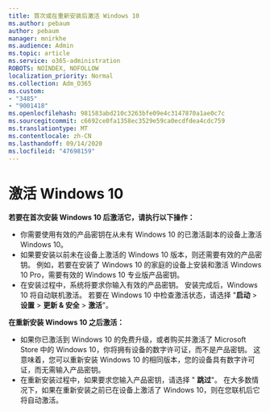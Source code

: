 ```yaml
---
title: 首次或在重新安装后激活 Windows 10
ms.author: pebaum
author: pebaum
manager: mnirkhe
ms.audience: Admin
ms.topic: article
ms.service: o365-administration
ROBOTS: NOINDEX, NOFOLLOW
localization_priority: Normal
ms.collection: Adm_O365
ms.custom:
- "3485"
- "9001418"
ms.openlocfilehash: 981583abd210c3263bfe09e4c3147870a1ae0c7c
ms.sourcegitcommit: c6692ce0fa1358ec3529e59ca0ecdfdea4cdc759
ms.translationtype: MT
ms.contentlocale: zh-CN
ms.lasthandoff: 09/14/2020
ms.locfileid: "47698159"
---
```

# <a name="activate-windows-10"></a>激活 Windows 10

**若要在首次安装 Windows 10 后激活它，请执行以下操作：**

- 你需要使用有效的产品密钥在从未有 Windows 10 的已激活副本的设备上激活 Windows 10。
- 如果要安装以前未在设备上激活的 Windows 10 版本，则还需要有效的产品密钥。 例如，若要在安装了 Windows 10 的家庭的设备上安装和激活 Windows 10 Pro，需要有效的 Windows 10 专业版产品密钥。
- 在安装过程中，系统将要求你输入有效的产品密钥。 安装完成后，Windows 10 将自动联机激活。 若要在 Windows 10 中检查激活状态，请选择 "**启动** >  **设置**  >  **更新 & 安全**  >  **激活**"。

**在重新安装 Windows 10 之后激活：**

- 如果你已激活到 Windows 10 的免费升级，或者购买并激活了 Microsoft Store 中的 Windows 10，你将拥有设备的数字许可证，而不是产品密钥。 这意味着，您可以重新安装 Windows 10 的相同版本，您的设备具有数字许可证，而无需输入产品密钥。
- 在重新安装过程中，如果要求您输入产品密钥，请选择 " **跳过**"。 在大多数情况下，如果在重新安装之前已在设备上激活了 Windows 10，则在您联机后它将自动激活。
